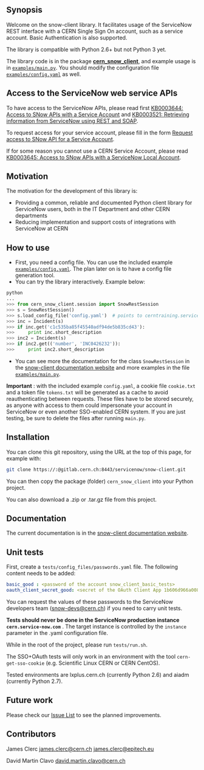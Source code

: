 ## Synopsis
Welcome on the snow-client library. It facilitates usage of the ServiceNow REST interface with a CERN Single Sign On account, such as a service account. Basic Authentication is also supported.

The library is compatible with Python 2.6+ but not Python 3 yet.

The library code is in the package [**cern_snow_client**](cern_snow_client), and example usage is in [`examples/main.py`](examples/main.py). You should modify the configuration file [`examples/config.yaml`](examples/config.yaml) as well.

## Access to the ServiceNow web service APIs
To have access to the ServiceNow APIs, please read first [KB0003644: Access to SNow APIs with a Service Account](https://cern.service-now.com/service-portal/article.do?n=KB0003644) and [KB0003521: Retrieving information from ServiceNow using REST and SOAP](https://cern.service-now.com/service-portal/article.do?n=KB0003521).

To request access for your service account, please fill in the form [Request access to SNow API for a Service Account](https://cern.service-now.com/service-portal/report-ticket.do?name=snow-api-access&se=servicenow-application-support).

If for some reason you cannot use a CERN Service Account, please read [KB0003645: Access to SNow APIs with a ServiceNow Local Account](https://cern.service-now.com/service-portal/article.do?n=KB0003645).

## Motivation
The motivation for the development of this library is:
* Providing a common, reliable and documented Python client library for ServiceNow users, both in the IT Department and other CERN departments
* Reducing implementation and support costs of integrations with ServiceNow at CERN

## How to use

 * First, you need a config file. You can use the included example [`examples/config.yaml`](examples/config.yaml). The plan later on is to have a config file generation tool.
 * You can try the library interactively. Example below:

``` python
python
...
>>> from cern_snow_client.session import SnowRestSession
>>> s = SnowRestSession()
>>> s.load_config_file('config.yaml')  # points to cerntraining.service-now.com
>>> inc = Incident(s)
>>> if inc.get('c1c535ba85f45540adf94de5b835cd43'):
>>>     print inc.short_description
>>> inc2 = Incident(s)
>>> if inc2.get(('number', 'INC0426232')):
>>>     print inc2.short_description
```

 * You can see more the documentation for the class `SnowRestSession` in the [snow-client documentation website](https://snow-client-docs.web.cern.ch/snow-client-docs/cern_snow_client.html) and more examples in the file [`examples/main.py`](examples/main.py).

 
**Important** : with the included example `config.yaml`, a cookie file `cookie.txt` and a token file `tokens.txt` will be generated as a cache to avoid reauthenticating between requests. These files have to be stored securely, as anyone with access to them could impersonate your account in ServiceNow or even another SSO-enabled CERN system. If you are just testing, be sure to delete the files after running `main.py`.

## Installation

You can clone this git repository, using the URL at the top of this page, for example with:
``` bash
git clone https://:@gitlab.cern.ch:8443/servicenow/snow-client.git
```

You can then copy the package (folder) `cern_snow_client` into your Python project.

You can also download a .zip or .tar.gz file from this project.

## Documentation

The current documentation is in the [snow-client documentation website](https://snow-client-docs.web.cern.ch/snow-client-docs/cern_snow_client.html).

## Unit tests

First, create a `tests/config_files/passwords.yaml` file. The following content needs to be added:
``` yaml
basic_good : <password of the account snow_client_basic_tests>
oauth_client_secret_good: <secret of the OAuth Client App 1b606d966a008380d686014a4cc61e42>
```
You can request the values of these passwords to the ServiceNow developers team (snow-devs@cern.ch) if you need to carry unit tests.

**Tests should never be done in the ServiceNow production instance `cern.service-now.com`** . The target instance is controlled by the `instance` parameter in the .yaml configuration file.

While in the root of the project, please run `tests/run.sh`.

The SSO+OAuth tests will only work in an environment with the tool `cern-get-sso-cookie` (e.g. Scientific Linux CERN or CERN CentOS).

Tested environments are lxplus.cern.ch (currently Python 2.6) and aiadm (currently Python 2.7).

## Future work

Please check our [Issue List](https://gitlab.cern.ch/servicenow/snow-client/issues) to see the planned improvements.


## Contributors

James Clerc	james.clerc@cern.ch james.clerc@epitech.eu

David Martin Clavo david.martin.clavo@cern.ch